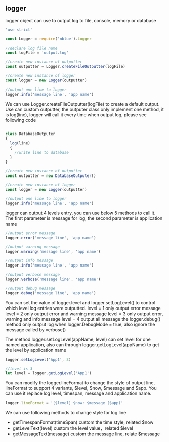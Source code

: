 ## logger
logger object can use to output log to file, console, memory or database

``` javascript
'use strict'

const Logger = require('nblue').Logger

//declare log file name
const logFile = 'output.log'

//create new instance of outputter
const outputter = Logger.createFileOutputter(logFile)

//create new instance of logger
const logger = new Logger(outputter)

//output one line to logger
logger.info('message line', 'app name')
```

We can use Logger.createFileOutputter(logFile) to create a default output. Use can custom outputter, the outputer class only implement one method, it is log(line), logger will call it every time when output log, please see following code

``` javascript

class DatabaseOutputer
{
  log(line)
  {
    //write line to database
  }
}

//create new instance of outputter
const outputter = new DatabaseOutputer()

//create new instance of logger
const logger = new Logger(outputter)

//output one line to logger
logger.info('message line', 'app name')

```

logger can output 4 levels entry, you can use below 5 methods to call it. The first parameter is message for log, the second parameter is application name

``` javascript
//output error message
logger.error('message line', 'app name')

//output warning message
logger.warning('message line', 'app name')

//output info message
logger.info('message line', 'app name')

//output verbose message
logger.verbose('message line', 'app name')

//output debug message
logger.debug('message line', 'app name')
```

You can set the value of logger.level and logger.setLogLevel() to control which level log entries were outputted.
level = 1 only output error message
level = 2 only output error and warning message
level = 3 only output error, warning and info message
level = 4 output all message
the logger.debug() method only output log when logger.DebugMode = true, also ignore the message called by verbose()

The method logger.setLogLevel(appName, level) can set level for one named application, also can through logger.getLogLevel(appName) to get the level by application name

``` javascript
logger.setLogLevel('App1', 3)

//level is 3
let level = logger.getLogLevel('App1')

```

You can modify the logger.lineFormat to change the style of output line, lineFormat to support 4 variants,  $level, $now, $message and $app. You can use it replace log level, timespan, message and application name.

``` javascript
logger.lineFormat = '[$level] $now: $message ($app)'
```
We can use following methods to change style for log line
- getTimespanFormat(timeSpan) custom the time style, related $now
- getLevelText(level) custom the level value，related $level
- getMessageText(message) custom the message line, relate $message
